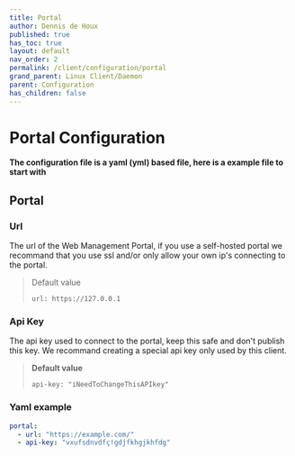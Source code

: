 ```yaml
---
title: Portal
author: Dennis de Houx
published: true
has_toc: true
layout: default
nav_order: 2
permalink: /client/configuration/portal
grand_parent: Linux Client/Daemon
parent: Configuration
has_children: false
---
```


# Portal Configuration

**The configuration file is a yaml (yml) based file, here is a example file to start with**

## Portal

### Url

The url of the Web Management Portal, if you use a self-hosted portal we recommand that you use ssl and/or only allow your own ip's connecting to the portal.

> Default value
>
> `url: https://127.0.0.1`

### Api Key

The api key used to connect to the portal, keep this safe and don't publish this key. We recommand creating a special api key only used by this client.

> **Default value**
>
> `api-key: "iNeedToChangeThisAPIkey"`

### Yaml example

```yaml
portal:
  - url: "https://example.com/"
  - api-key: "vxufsdnvdfç!gdjfkhgjkhfdg"
```
